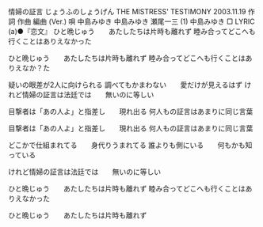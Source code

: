 情婦の証言
じょうふのしょうげん
THE MISTRESS' TESTIMONY
2003.11.19
作詞  作曲  編曲 (Ver.)   唄
中島みゆき   中島みゆき   瀬尾一三 (1)
中島みゆき
□ LYRIC (a)●『恋文』
ひと晩じゅう　　あたしたちは片時も離れず
睦み合ってどこへも行くことはありえなかった

ひと晩じゅう　　あたしたちは片時も離れず
睦み合ってどこへも行くことはありえなか？た

疑いの眼差が2人に向けられる
調べてもかまわない　　愛だけが見えるはず
けれど情婦の証言は法廷では　　無いのに等しい

目撃者は「あの人よ」と指差し　　現れ出る
何人もの証言はあまりに同じ言葉

目撃者は「あの人よ」と指差し　　現れ出る
何人もの証言はあまりに同じ言葉

どこかで仕組まれてる　　身代りうまれてる
誰よりも側にいる　　何もかも知っている

けれど情婦の証言は法廷では　　無いのに等しい

ひと晩じゅう　　あたしたちは片時も離れず
睦み合ってどこへも行くことはありえなかった

ひと晩じゅう　　あたしたちは片時も離れず